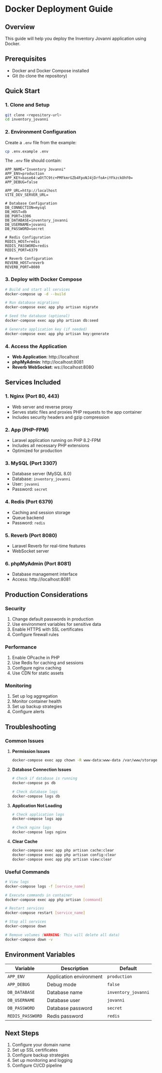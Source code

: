 # Docker Deployment Guide

## Overview
This guide will help you deploy the Inventory Jovanni application using Docker.

## Prerequisites
- Docker and Docker Compose installed
- Git (to clone the repository)

## Quick Start

### 1. Clone and Setup
```bash
git clone <repository-url>
cd inventory_jovanni
```

### 2. Environment Configuration
Create a `.env` file from the example:
```bash
cp .env.example .env
```

The `.env` file should contain:
```env
APP_NAME="Inventory Jovanni"
APP_ENV=production
APP_KEY=base64:wOtTC9tc+PMFkmrGZb4FpoNJ4jDrfoA+iYFkzckOhF0=
APP_DEBUG=false

APP_URL=http://localhost
VITE_DEV_SERVER_URL=

# Database Configuration
DB_CONNECTION=mysql
DB_HOST=db
DB_PORT=3306
DB_DATABASE=inventory_jovanni
DB_USERNAME=jovanni
DB_PASSWORD=secret

# Redis Configuration
REDIS_HOST=redis
REDIS_PASSWORD=redis
REDIS_PORT=6379

# Reverb Configuration
REVERB_HOST=reverb
REVERB_PORT=8080
```

### 3. Deploy with Docker Compose
```bash
# Build and start all services
docker-compose up -d --build

# Run database migrations
docker-compose exec app php artisan migrate

# Seed the database (optional)
docker-compose exec app php artisan db:seed

# Generate application key (if needed)
docker-compose exec app php artisan key:generate
```

### 4. Access the Application
- **Web Application**: http://localhost
- **phpMyAdmin**: http://localhost:8081
- **Reverb WebSocket**: ws://localhost:8080

## Services Included

### 1. Nginx (Port 80, 443)
- Web server and reverse proxy
- Serves static files and proxies PHP requests to the app container
- Includes security headers and gzip compression

### 2. App (PHP-FPM)
- Laravel application running on PHP 8.2-FPM
- Includes all necessary PHP extensions
- Optimized for production

### 3. MySQL (Port 3307)
- Database server (MySQL 8.0)
- Database: `inventory_jovanni`
- User: `jovanni`
- Password: `secret`

### 4. Redis (Port 6379)
- Caching and session storage
- Queue backend
- Password: `redis`

### 5. Reverb (Port 8080)
- Laravel Reverb for real-time features
- WebSocket server

### 6. phpMyAdmin (Port 8081)
- Database management interface
- Access: http://localhost:8081

## Production Considerations

### Security
1. Change default passwords in production
2. Use environment variables for sensitive data
3. Enable HTTPS with SSL certificates
4. Configure firewall rules

### Performance
1. Enable OPcache in PHP
2. Use Redis for caching and sessions
3. Configure nginx caching
4. Use CDN for static assets

### Monitoring
1. Set up log aggregation
2. Monitor container health
3. Set up backup strategies
4. Configure alerts

## Troubleshooting

### Common Issues

1. **Permission Issues**
   ```bash
   docker-compose exec app chown -R www-data:www-data /var/www/storage
   ```

2. **Database Connection Issues**
   ```bash
   # Check if database is running
   docker-compose ps db
   
   # Check database logs
   docker-compose logs db
   ```

3. **Application Not Loading**
   ```bash
   # Check application logs
   docker-compose logs app
   
   # Check nginx logs
   docker-compose logs nginx
   ```

4. **Clear Cache**
   ```bash
   docker-compose exec app php artisan cache:clear
   docker-compose exec app php artisan config:clear
   docker-compose exec app php artisan view:clear
   ```

### Useful Commands

```bash
# View logs
docker-compose logs -f [service_name]

# Execute commands in container
docker-compose exec app php artisan [command]

# Restart services
docker-compose restart [service_name]

# Stop all services
docker-compose down

# Remove volumes (WARNING: This will delete all data)
docker-compose down -v
```

## Environment Variables

| Variable | Description | Default |
|----------|-------------|---------|
| `APP_ENV` | Application environment | `production` |
| `APP_DEBUG` | Debug mode | `false` |
| `DB_DATABASE` | Database name | `inventory_jovanni` |
| `DB_USERNAME` | Database user | `jovanni` |
| `DB_PASSWORD` | Database password | `secret` |
| `REDIS_PASSWORD` | Redis password | `redis` |

## Next Steps

1. Configure your domain name
2. Set up SSL certificates
3. Configure backup strategies
4. Set up monitoring and logging
5. Configure CI/CD pipeline
